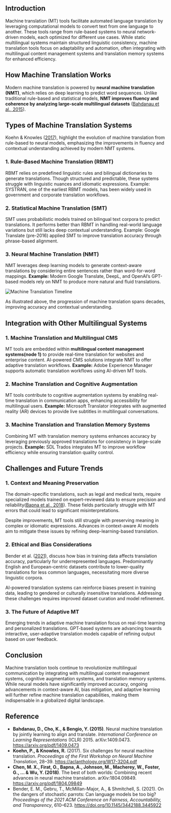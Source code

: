 ## **Introduction**
Machine translation (MT) tools facilitate automated language translation by leveraging computational models to convert text from one language to another. These tools range from rule-based systems to neural network-driven models, each optimized for different use cases. While static multilingual systems maintain structured linguistic consistency, machine translation tools focus on adaptability and automation, often integrating with multilingual content management systems and translation memory systems for enhanced efficiency.

## **How Machine Translation Works**

Modern machine translation is powered by **neural machine translation (NMT)**, which relies on deep learning to predict word sequences. Unlike traditional rule-based and statistical models, **NMT improves fluency and coherence by analyzing large-scale multilingual datasets** ([Bahdanau et al., 2015](https://arxiv.org/pdf/1409.0473.pdf)).


## Types of Machine Translation Systems

Koehn & Knowles ([2017](https://aclanthology.org/W17-3204.pdf)), highlight the evolution of machine translation from rule-based to neural models, emphasizing the improvements in fluency and contextual understanding achieved by modern NMT systems.

### 1. Rule-Based Machine Translation (RBMT)
RBMT relies on predefined linguistic rules and bilingual dictionaries to generate translations. Though structured and predictable, these systems struggle with linguistic nuances and idiomatic expressions.
Example: SYSTRAN, one of the earliest RBMT models, has been widely used in government and corporate translation workflows.

### 2. Statistical Machine Translation (SMT)
SMT uses probabilistic models trained on bilingual text corpora to predict translations. It performs better than RBMT in handling real-world language variations but still lacks deep contextual understanding.
Example: Google Translate (pre-2016) applied SMT to improve translation accuracy through phrase-based alignment.

### 3. Neural Machine Translation (NMT)
NMT leverages deep learning models to generate context-aware translations by considering entire sentences rather than word-for-word mappings.
**Example:** Modern Google Translate, DeepL, and OpenAI’s GPT-based models rely on NMT to produce more natural and fluid translations.

![Machine Translation Timeline](https://github.com/Sasha-King/CSC-412-Language/blob/main/Images%20and%20figures/Machine%20translation%20timeline.png?raw=true)

As illustrated above, the progression of machine translation spans decades, improving accuracy and contextual understanding.

## Integration with Other Multilingual Systems

### 1. Machine Translation and Multilingual CMS
MT tools are embedded within **multilingual content management systems(node 1)** to provide real-time translation for websites and enterprise content. AI-powered CMS solutions integrate NMT to offer adaptive translation workflows.
**Example:**  Adobe Experience Manager supports automatic translation workflows using AI-driven MT tools.

### 2. Machine Translation and Cognitive Augmentation
MT tools contribute to cognitive augmentation systems by enabling real-time translation in communication apps, enhancing accessibility for multilingual users.
**Example:**  Microsoft Translator integrates with augmented reality (AR) devices to provide live subtitles in multilingual conversations.

### 3. Machine Translation and Translation Memory Systems
Combining MT with translation memory systems enhances accuracy by leveraging previously approved translations for consistency in large-scale projects.
**Example:**  SDL Trados integrates MT to improve workflow efficiency while ensuring translation quality control.

## Challenges and Future Trends

### 1. Context and Meaning Preservation
The domain-specific translations, such as legal and medical texts, require specialized models trained on expert-reviewed data to ensure precision and reliability([Bapna et al., 2018](https://arxiv.org/pdf/1804.09849.pdf)). These fields particularly struggle with MT errors that could lead to significant misinterpretations.

Despite improvements, MT tools still struggle with preserving meaning in complex or idiomatic expressions. Advances in context-aware AI models aim to mitigate these issues by refining deep-learning-based translation.

### 2. Ethical and Bias Considerations
Bender et al. ([2021](https://dl.acm.org/doi/10.1145/3442188.3445922)), discuss how bias in training data affects translation accuracy, particularly for underrepresented languages. Predominantly English and European-centric datasets contribute to lower-quality translations for less common languages, necessitating more diverse linguistic corpora.

AI-powered translation systems can reinforce biases present in training data, leading to gendered or culturally insensitive 
translations. Addressing these challenges requires improved dataset curation and model refinement.

### 3. The Future of Adaptive MT
Emerging trends in adaptive machine translation focus on real-time learning and personalized translations. GPT-based systems are advancing towards interactive, user-adaptive translation models capable of refining output based on user feedback.

## Conclusion
Machine translation tools continue to revolutionize multilingual communication by integrating with multilingual content management systems, cognitive augmentation systems, and translation memory systems. While neural models have significantly improved accuracy, ongoing advancements in context-aware AI, bias mitigation, and adaptive learning will further refine machine translation capabilities, making them indispensable in a globalized digital landscape.

## Reference
- **Bahdanau, D., Cho, K., & Bengio, Y. (2015)**. Neural machine translation by jointly learning to align and translate. _International Conference on Learning Representations_ (ICLR) 2015. arXiv:1409.0473. https://arxiv.org/pdf/1409.0473​
- **Koehn, P., & Knowles, R.** (2017). Six challenges for neural machine translation. _Proceedings of the First Workshop on Neural Machine Translation_, 28–39. https://aclanthology.org/W17-3204.pdf​
- **Chen, M. X., Firat, O., Bapna, A., Johnson, M., Macherey, W., Foster, G., ... & Wu, Y. (2018)**. The best of both worlds: Combining recent advances in neural machine translation. arXiv:1804.09849. https://arxiv.org/pdf/1804.09849​
- Bender, E. M., Gebru, T., McMillan-Major, A., & Shmitchell, S. (2021). On the dangers of stochastic parrots: Can language models be too big? _Proceedings of the 2021 ACM Conference on Fairness, Accountability, and Transparency_, 610–623. https://doi.org/10.1145/3442188.3445922​

